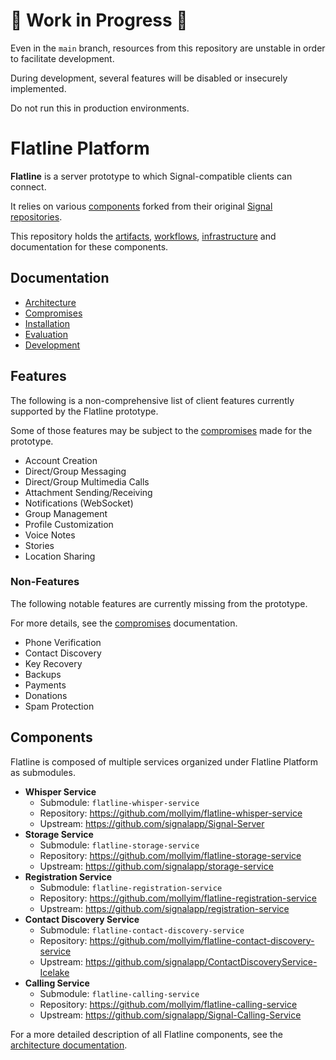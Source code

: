 # 🚧 Work in Progress 🚧

Even in the `main` branch, resources from this repository are unstable in order to facilitate development.

During development, several features will be disabled or insecurely implemented.

Do not run this in production environments.

# Flatline Platform 

**Flatline** is a server prototype to which Signal-compatible clients can connect.

It relies on various [components](#components) forked from their original [Signal repositories](https://github.com/signalapp).

This repository holds the [artifacts](https://github.com/orgs/mollyim/packages?repo_name=flatline-platform), [workflows](.github/workflows), [infrastructure](charts/flatline) and documentation for these components.

## Documentation

- [Architecture](docs/architecture.md)
- [Compromises](docs/compromises.md)
- [Installation](docs/installation.md)
- [Evaluation](docs/evaluation.md)
- [Development](docs/development.md)

## Features

The following is a non-comprehensive list of client features currently supported by the Flatline prototype.

Some of those features may be subject to the [compromises](docs/compromises.md) made for the prototype.

- Account Creation
- Direct/Group Messaging
- Direct/Group Multimedia Calls
- Attachment Sending/Receiving
- Notifications (WebSocket) 
- Group Management
- Profile Customization
- Voice Notes
- Stories
- Location Sharing

### Non-Features

The following notable features are currently missing from the prototype.

For more details, see the [compromises](docs/compromises.md) documentation.

- Phone Verification
- Contact Discovery
- Key Recovery
- Backups
- Payments
- Donations
- Spam Protection 

## Components

Flatline is composed of multiple services organized under Flatline Platform as submodules.

- **Whisper Service**
  - Submodule: `flatline-whisper-service`
  - Repository: https://github.com/mollyim/flatline-whisper-service
  - Upstream: https://github.com/signalapp/Signal-Server
- **Storage Service**
  - Submodule: `flatline-storage-service`
  - Repository: https://github.com/mollyim/flatline-storage-service
  - Upstream: https://github.com/signalapp/storage-service
- **Registration Service**
  - Submodule: `flatline-registration-service`
  - Repository: https://github.com/mollyim/flatline-registration-service
  - Upstream: https://github.com/signalapp/registration-service
- **Contact Discovery Service**
  - Submodule: `flatline-contact-discovery-service`
  - Repository: https://github.com/mollyim/flatline-contact-discovery-service
  - Upstream: https://github.com/signalapp/ContactDiscoveryService-Icelake
- **Calling Service**
  - Submodule: `flatline-calling-service`
  - Repository: https://github.com/mollyim/flatline-calling-service
  - Upstream: https://github.com/signalapp/Signal-Calling-Service

For a more detailed description of all Flatline components, see the [architecture documentation](docs/architecture.md).
